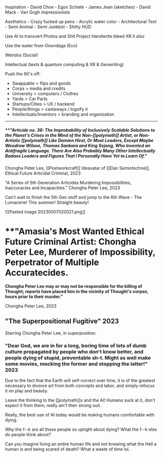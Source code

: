 Inspiration
	- David Choe
	- Egon Schiele
	- James Jean (sketches)
	- David Mack
	- Van Gogh impressionists

Aesthetics
	- Crazy fucked up pens
	- Acrylic water color
	- Architectural Text
	- Semi Animal 
	- Semi Junkbot
	- Shitty HUD

Use AI to transvert
Photos and Shit
Project
Handwrite
bleed
XR it also

Use the water from Onondaga 
(Eco)

Weirdos
(Social)

Intellectual
(texts & quantum computing & XR & Geowriting)


Push the 90's off:

- Swappable > flips and goods
- Corps > media and credits
- University > computers / Clothes
- Yards > Car Parts
- Startups/Cities > UX / backend
- People/things > castaways / logoify it
- Intellectuals/Inventors > branding and organization


---















##### **"Articide no. 36: The Improbability of Inclusively Scalable Solutions to the Planet's Crises in the Mind of the Non-[[polymath]] Artist, or Non-Artistic [[polymath]] Like Damien Hirst, Or Most Leaders, Except Maybe Woodrow Wilson, Thomas Sankara and King Sejong, Who Invented an Antifragile Language. There Are Also Probably Many Other Intellectually Badass Leaders and Figures That I Personally Have Yet to Learn Of."

Chongha Peter Lee, [[Postworkcraft]] Ideavatar of [[Elan Semiotechne]], Ethical Future Articidal Criminal, 2023








"A Series of 5th Generation Articides Murdering Impossibilities, Inaccuracies and Incapacities." Chongha Peter Lee, 2023










Can't wait to finish the 5th Gen stuff and jump to the 6th Wave - The Lumacene! This summer! Straight beauty!

![[Pasted image 20230507020021.png]]































 
 # **"Amasia's Most Wanted Ethical Future Criminal Artist: Chongha Peter Lee, Murderer of Impossibility, Perpetrator of Multiple Accuratecides. 

 **Chongha Peter Lee may or may not be responsible for the killing of Thought; reports have placed him in the vicinity of Thought's corpse, hours prior to their murder."**
 
 Chongha Peter Lee, 2023






## "The Superpositional Fugitive" 2023

Starring Chongha Peter Lee, in superposition.







### "Dear God, we are in for a long, boring time of lots of dumb culture propagated by people who don't know better, and people dying of stupid, preventable sh-t. Might as well make some movies, mocking the former and stopping the latter!" 2023










Due to the fact that the Earth will self-correct over time, it is of the greatest necessary to divorce art from both concepts and labor, and simply refocus it on play and beauty.

Leave the thinking to the [[polymath]]s and the AI! Humans suck at it, don't expect it from them, really ain't their strong suit.








Really, the best use of AI today would be making humans comfortable with dying.







Why the f--k are all these people so uptight about dying? What the f--k else do people think about? 

Can you imagine living an entire human life and not knowing what the Hell a human is and being scared of death? What a waste of time lol.





















































































































